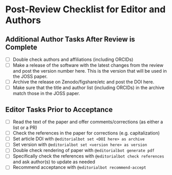 
# Post-Review Checklist for Editor and Authors
## Additional Author Tasks After Review is Complete
- [ ] Double check authors and affiliations (including ORCIDs)
- [ ] Make a release of the software with the latest changes from the review and post the version number here. This is the version that will be used in the JOSS paper.  
- [ ] Archive the release on Zenodo/figshare/etc and post the DOI here.
- [ ] Make sure that the title and author list (including ORCIDs) in the archive match those in the JOSS paper.

## Editor Tasks Prior to Acceptance
- [ ] Read the text of the paper and offer comments/corrections (as either a list or a PR)
- [ ] Check the references in the paper for corrections (e.g. capitalization)
- [ ] Set article DOI with ``@editorialbot set <DOI here> as archive``
- [ ] Set version with ``@editorialbot set <version here> as version``
- [ ] Double check rendering of paper with ``@editorialbot generate pdf``
- [ ] Specifically check the references with ``@editorialbot check references`` and ask author(s) to update as needed
- [ ] Recommend acceptance with ``@editorialbot recommend-accept``
